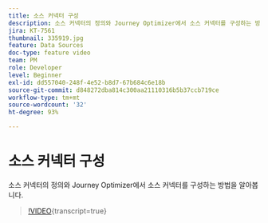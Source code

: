 ```yaml
---
title: 소스 커넥터 구성
description: 소스 커넥터의 정의와 Journey Optimizer에서 소스 커넥터를 구성하는 방법을 알아봅니다.
jira: KT-7561
thumbnail: 335919.jpg
feature: Data Sources
doc-type: feature video
team: PM
role: Developer
level: Beginner
exl-id: dd557040-248f-4e52-b8d7-67b684c6e18b
source-git-commit: d848272dba814c300aa21110316b5b37ccb719ce
workflow-type: tm+mt
source-wordcount: '32'
ht-degree: 93%

---
```


# 소스 커넥터 구성

소스 커넥터의 정의와 Journey Optimizer에서 소스 커넥터를 구성하는 방법을 알아봅니다.

>[!VIDEO](https://video.tv.adobe.com/v/335919?quality=12&learn=on){transcript=true}
